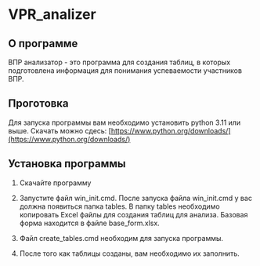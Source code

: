 # VPR_analizer

## О программе

ВПР анализатор - это программа для создания таблиц, в которых подготовлена информация для понимания успеваемости участников ВПР.

## Проготовка

Для запуска программы вам необходимо установить python 3.11 или выше.
Скачать можно сдесь: [https://www.python.org/downloads/](https://www.python.org/downloads/)

## Установка программы

1. Скачайте программу
2. Запустите файл win_init.cmd. После запуска файла win_init.cmd у вас должна появиться папка tables. В папку tables необходимо копировать Excel файлы для создания таблиц для анализа. Базовая форма находится в файле base_form.xlsx.

3. Файл create_tables.cmd необходим для запуска программы.
4. После того как таблицы созданы, вам необходимо их заполнить.
